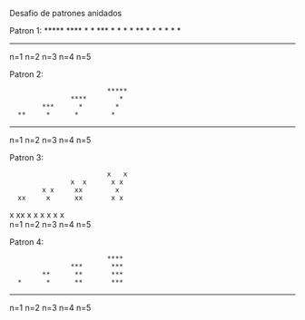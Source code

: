 Desafio de patrones anidados

Patron 1: 
                            *****
                   ****     *   *
            ***    *  *     *   *
      **    * *    *  *     *   *   
*     **    ***    ****     *****          
n=1   n=2   n=3    n=4      n=5


Patron 2: 

                            *****
                   ****        *
            ***      *        *   
      **     *      *        *    
*     **    ***    ****     *****          
n=1   n=2   n=3    n=4      n=5




Patron 3: 

                            x   x
                   x  x      x x
            x x     xx        x   
      xx     x      xx       x x   
x     xx    x x    x  x     x   x          
n=1   n=2   n=3    n=4      n=5



Patron 4: 

                            ****
                   ***       ***
            **      **       ***  
      *      *      **       ***   
*      *     **     ***      ****          
n=1   n=2   n=3    n=4      n=5







